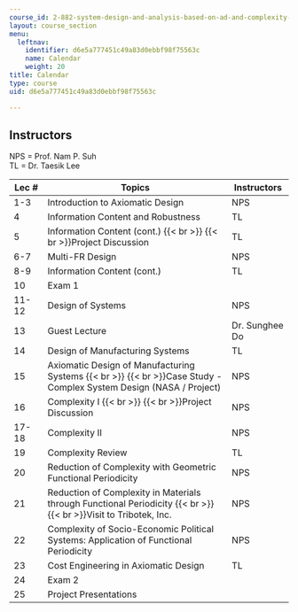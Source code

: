 ```yaml
---
course_id: 2-882-system-design-and-analysis-based-on-ad-and-complexity-theories-spring-2005
layout: course_section
menu:
  leftnav:
    identifier: d6e5a777451c49a83d0ebbf98f75563c
    name: Calendar
    weight: 20
title: Calendar
type: course
uid: d6e5a777451c49a83d0ebbf98f75563c

---
```


Instructors
-----------

NPS = Prof. Nam P. Suh  
TL = Dr. Taesik Lee

| Lec # | Topics | Instructors |
| --- | --- | --- |
| 1-3 | Introduction to Axiomatic Design | NPS |
| 4 | Information Content and Robustness | TL |
| 5 | Information Content (cont.)  {{< br >}}  {{< br >}}Project Discussion | TL |
| 6-7 | Multi-FR Design | NPS |
| 8-9 | Information Content (cont.) | TL |
| 10 | Exam 1 |  |
| 11-12 | Design of Systems | NPS |
| 13 | Guest Lecture | Dr. Sunghee Do |
| 14 | Design of Manufacturing Systems | TL |
| 15 | Axiomatic Design of Manufacturing Systems  {{< br >}}  {{< br >}}Case Study - Complex System Design (NASA / Project) | NPS |
| 16 | Complexity I  {{< br >}}  {{< br >}}Project Discussion | NPS |
| 17-18 | Complexity II | NPS |
| 19 | Complexity Review | TL |
| 20 | Reduction of Complexity with Geometric Functional Periodicity | NPS |
| 21 | Reduction of Complexity in Materials through Functional Periodicity  {{< br >}}  {{< br >}}Visit to Tribotek, Inc. | NPS |
| 22 | Complexity of Socio-Economic Political Systems: Application of Functional Periodicity | NPS |
| 23 | Cost Engineering in Axiomatic Design | TL |
| 24 | Exam 2 |  |
| 25 | Project Presentations |